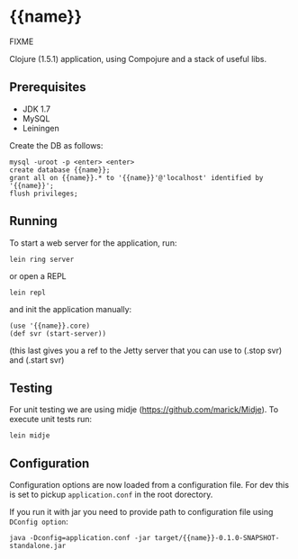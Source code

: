 # {{name}}

FIXME


Clojure (1.5.1) application, using Compojure and a stack of useful libs.

## Prerequisites

* JDK 1.7
* MySQL 
* Leiningen

Create the DB as follows:

```
mysql -uroot -p <enter> <enter>
create database {{name}};
grant all on {{name}}.* to '{{name}}'@'localhost' identified by '{{name}}';
flush privileges;
```

## Running

To start a web server for the application, run:

```
lein ring server
```
or open a REPL

```
lein repl
```
and init the application manually:

```
(use '{{name}}.core)
(def svr (start-server))
```

(this last gives you a ref to the Jetty server that you can use to (.stop svr) and (.start svr)

## Testing

For unit testing we are using midje (https://github.com/marick/Midje). To execute unit tests run:
```
lein midje
```
## Configuration

Configuration options are now loaded from a configuration file. For dev this is set to pickup `application.conf` in the root dorectory.

If you run it with jar you need to provide path to configuration file using `DConfig option`:
```
java -Dconfig=application.conf -jar target/{{name}}-0.1.0-SNAPSHOT-standalone.jar
```